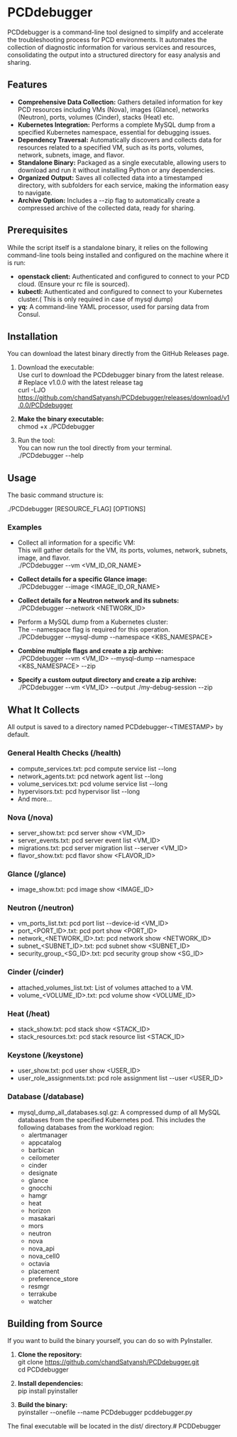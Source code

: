 # **PCDdebugger**

PCDdebugger is a command-line tool designed to simplify and accelerate the troubleshooting process for PCD environments. It automates the collection of diagnostic information for various services and resources, consolidating the output into a structured directory for easy analysis and sharing.

## **Features**

* **Comprehensive Data Collection:** Gathers detailed information for key PCD resources including VMs (Nova), images (Glance), networks (Neutron), ports, volumes (Cinder), stacks (Heat) etc.  
* **Kubernetes Integration:** Performs a complete MySQL dump from a specified Kubernetes namespace, essential for debugging issues.  
* **Dependency Traversal:** Automatically discovers and collects data for resources related to a specified VM, such as its ports, volumes, network, subnets, image, and flavor.  
* **Standalone Binary:** Packaged as a single executable, allowing users to download and run it without installing Python or any dependencies.  
* **Organized Output:** Saves all collected data into a timestamped directory, with subfolders for each service, making the information easy to navigate.  
* **Archive Option:** Includes a \--zip flag to automatically create a compressed archive of the collected data, ready for sharing.

## **Prerequisites**

While the script itself is a standalone binary, it relies on the following command-line tools being installed and configured on the machine where it is run:

* **openstack client:** Authenticated and configured to connect to your PCD cloud. (Ensure your rc file is sourced).  
* **kubectl:** Authenticated and configured to connect to your Kubernetes cluster.( This is only required in case of mysql dump)  
* **yq:** A command-line YAML processor, used for parsing data from Consul.

## **Installation**

You can download the latest binary directly from the GitHub Releases page.

1. Download the executable:  
   Use curl to download the PCDdebugger binary from the latest release.  
   \# Replace v1.0.0 with the latest release tag  
   curl \-LJO https://github.com/chandSatyansh/PCDdebugger/releases/download/v1.0.0/PCDdebugger

2. **Make the binary executable:**  
   chmod \+x ./PCDdebugger

3. Run the tool:  
   You can now run the tool directly from your terminal.  
   ./PCDdebugger \--help

## **Usage**

The basic command structure is:

./PCDdebugger \[RESOURCE\_FLAG\] \[OPTIONS\]

### **Examples**

* Collect all information for a specific VM:  
  This will gather details for the VM, its ports, volumes, network, subnets, image, and flavor.  
  ./PCDdebugger \--vm \<VM\_ID\_OR\_NAME\>

* **Collect details for a specific Glance image:**  
  ./PCDdebugger \--image \<IMAGE\_ID\_OR\_NAME\>

* **Collect details for a Neutron network and its subnets:**  
  ./PCDdebugger \--network \<NETWORK\_ID\>

* Perform a MySQL dump from a Kubernetes cluster:  
  The \--namespace flag is required for this operation.  
  ./PCDdebugger \--mysql-dump \--namespace \<K8S\_NAMESPACE\>

* **Combine multiple flags and create a zip archive:**  
  ./PCDdebugger \--vm \<VM\_ID\> \--mysql-dump \--namespace \<K8S\_NAMESPACE\> \--zip

* **Specify a custom output directory and create a zip archive:**  
  ./PCDdebugger \--vm \<VM\_ID\> \--output ./my-debug-session \--zip

## **What It Collects**

All output is saved to a directory named PCDdebugger-\<TIMESTAMP\> by default.

### **General Health Checks (/health)**

* compute\_services.txt: pcd compute service list \--long  
* network\_agents.txt: pcd network agent list \--long  
* volume\_services.txt: pcd volume service list \--long  
* hypervisors.txt: pcd hypervisor list \--long  
* And more...

### **Nova (/nova)**

* server\_show.txt: pcd server show \<VM\_ID\>  
* server\_events.txt: pcd server event list \<VM\_ID\>  
* migrations.txt: pcd server migration list \--server \<VM\_ID\>  
* flavor\_show.txt: pcd flavor show \<FLAVOR\_ID\>

### **Glance (/glance)**

* image\_show.txt: pcd image show \<IMAGE\_ID\>

### **Neutron (/neutron)**

* vm\_ports\_list.txt: pcd port list \--device-id \<VM\_ID\>  
* port\_\<PORT\_ID\>.txt: pcd port show \<PORT\_ID\>  
* network\_\<NETWORK\_ID\>.txt: pcd network show \<NETWORK\_ID\>  
* subnet\_\<SUBNET\_ID\>.txt: pcd subnet show \<SUBNET\_ID\>  
* security\_group\_\<SG\_ID\>.txt: pcd security group show \<SG\_ID\>

### **Cinder (/cinder)**

* attached\_volumes\_list.txt: List of volumes attached to a VM.  
* volume\_\<VOLUME\_ID\>.txt: pcd volume show \<VOLUME\_ID\>

### **Heat (/heat)**

* stack\_show.txt: pcd stack show \<STACK\_ID\>  
* stack\_resources.txt: pcd stack resource list \<STACK\_ID\>

### **Keystone (/keystone)**

* user\_show.txt: pcd user show \<USER\_ID\>  
* user\_role\_assignments.txt: pcd role assignment list \--user \<USER\_ID\>

### **Database (/database)**

* mysql\_dump\_all\_databases.sql.gz: A compressed dump of all MySQL databases from the specified Kubernetes pod. This includes the following databases from the workload region:  
  * alertmanager  
  * appcatalog  
  * barbican  
  * ceilometer  
  * cinder  
  * designate  
  * glance  
  * gnocchi  
  * hamgr  
  * heat  
  * horizon  
  * masakari  
  * mors  
  * neutron  
  * nova  
  * nova\_api  
  * nova\_cell0  
  * octavia  
  * placement  
  * preference\_store  
  * resmgr  
  * terrakube  
  * watcher

## **Building from Source**

If you want to build the binary yourself, you can do so with PyInstaller.

1. **Clone the repository:**  
   git clone https://github.com/chandSatyansh/PCDdebugger.git  
   cd PCDdebugger

2. **Install dependencies:**  
   pip install pyinstaller

3. **Build the binary:**  
   pyinstaller \--onefile \--name PCDdebugger pcddebugger.py

The final executable will be located in the dist/ directory.# PCDDebugger
